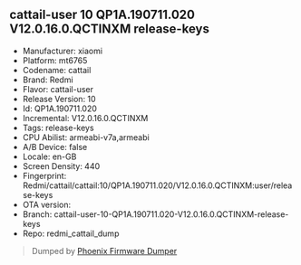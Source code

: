 ## cattail-user 10 QP1A.190711.020 V12.0.16.0.QCTINXM release-keys
- Manufacturer: xiaomi
- Platform: mt6765
- Codename: cattail
- Brand: Redmi
- Flavor: cattail-user
- Release Version: 10
- Id: QP1A.190711.020
- Incremental: V12.0.16.0.QCTINXM
- Tags: release-keys
- CPU Abilist: armeabi-v7a,armeabi
- A/B Device: false
- Locale: en-GB
- Screen Density: 440
- Fingerprint: Redmi/cattail/cattail:10/QP1A.190711.020/V12.0.16.0.QCTINXM:user/release-keys
- OTA version: 
- Branch: cattail-user-10-QP1A.190711.020-V12.0.16.0.QCTINXM-release-keys
- Repo: redmi_cattail_dump


>Dumped by [Phoenix Firmware Dumper](https://github.com/DroidDumps/phoenix_firmware_dumper)
